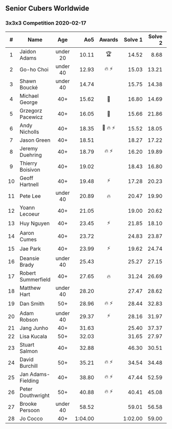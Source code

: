 ## Senior Cubers Worldwide
### 3x3x3 Competition 2020-02-17

| # | Name | Age | Ao5 | Awards |Solve 1 |Solve 2 |Solve 3 |Solve 4 |Solve 5 |Video link |
| :--: | -- | :--: | --: | :--: | --: | --: | --: | --: | --: | :-- |
| 1 | Jaidon Adams | under 20 |10.11 |🏆 |14.52 |8.68 |11.96 |9.40 |8.97 |[Link](https://www.facebook.com/events/616423959107229/permalink/620704625345829/) |
| 2 | Go-ho Choi | under 40 |12.93 |🔥 ⚡ |15.03 |13.21 |12.76 |12.48 |12.83 |[Link](https://www.facebook.com/events/616423959107229/permalink/617133012369657/) |
| 3 | Shawn Boucké | under 40 |14.74 | |15.75 |14.38 |18.07 |14.10 |13.69 |[Link](https://www.facebook.com/events/616423959107229/permalink/617279555688336/) |
| 4 | Michael George | 40+ |15.62 |🥇 |16.80 |14.69 |19.66 |12.88 |15.38 |[Link](https://www.facebook.com/events/616423959107229/permalink/618432695573022/) |
| 5 | Grzegorz Pacewicz | 40+ |16.05 |🥈 |15.66 |21.86 |14.41 |16.90 |15.60 ||
| 6 | Andy Nicholls | 40+ |18.35 |🥉 🔥 ⚡ |15.52 |18.05 |18.81 |18.19 |19.73 |[Link](https://www.facebook.com/events/616423959107229/permalink/617120695704222/) |
| 7 | Jason Green | 40+ |18.51 | |18.27 |17.22 |19.36 |17.90 |19.64 |[Link](https://www.facebook.com/events/616423959107229/permalink/621424961940462/) |
| 8 | Jeremy Duehring | 40+ |18.79 |🔥 ⚡ |16.20 |19.89 |20.68 |20.29 |14.76 |[Link](https://www.facebook.com/events/616423959107229/permalink/618639688885656/) |
| 9 | Thierry Boisivon | 40+ |19.02 | |18.43 |16.80 |18.52 |20.11 |23.27 |[Link](https://www.facebook.com/events/616423959107229/permalink/621136361969322/) |
| 10 | Geoff Hartnell | 40+ |19.48 |⚡ |17.28 |20.23 |19.36 |21.14 |18.86 |[Link](https://www.facebook.com/events/616423959107229/permalink/620592918690333/) |
| 11 | Pete Lee | under 40 |20.89 |🔥 |20.47 |19.90 |21.60 |20.60 |24.10 |[Link](https://www.facebook.com/events/616423959107229/permalink/619925258757099/) |
| 12 | Yoann Lecoeur | 40+ |21.05 | |19.00 |20.62 |29.04 |19.39 |23.15 |[Link](https://www.facebook.com/events/616423959107229/permalink/616850075731284/) |
| 13 | Huy Nguyen | 40+ |23.45 |⚡ |21.85 |18.10 |22.82 |25.68 |26.21 |[Link](https://www.facebook.com/events/616423959107229/permalink/617548025661489/) |
| 14 | Aaron Cumes | 40+ |23.72 | |24.83 |23.87 |29.08 |22.47 |19.69 |[Link](https://www.facebook.com/events/616423959107229/permalink/618887685527523/) |
| 15 | Jae Park | 40+ |23.99 |⚡ |19.62 |24.74 |29.89 |20.84 |26.39 |[Link](https://www.facebook.com/events/616423959107229/permalink/616661212416837/) |
| 16 | Deansie Brady | under 40 |25.43 | |25.27 |27.15 |23.59 |24.51 |26.51 |[Link](https://www.facebook.com/events/616423959107229/permalink/617932848956340/) |
| 17 | Robert Summerfield | 40+ |27.65 |🔥 |31.24 |26.69 |28.72 |26.65 |27.53 |[Link](https://www.facebook.com/events/616423959107229/permalink/617081895708102/) |
| 18 | Matthew Hart | under 40 |28.20 | |27.47 |28.62 |31.26 |24.19 |28.52 |[Link](https://www.facebook.com/events/616423959107229/permalink/621331295283162/) |
| 19 | Dan Smith | 50+ |28.96 |🔥 ⚡ |28.44 |32.83 |27.63 |29.19 |29.24 |[Link](https://www.facebook.com/events/616423959107229/permalink/618093752273583/) |
| 20 | Adam Robson | under 40 |29.37 |⚡ |28.16 |31.97 |32.39 |27.99 |24.51 |[Link](https://www.facebook.com/events/616423959107229/permalink/617588112324147/) |
| 21 | Jang Junho | 40+ |31.63 | |25.40 |37.37 |34.36 |29.66 |30.87 |[Link](https://www.facebook.com/events/616423959107229/permalink/618758058873819/) |
| 22 | Lisa Kucala | 50+ |32.03 | |31.65 |27.97 |32.75 |31.70 |37.00 |[Link](https://www.facebook.com/events/616423959107229/permalink/617792025637089/) |
| 23 | Stuart Salmon | 40+ |32.88 | |46.30 |30.51 |22.76 |28.69 |39.46 |[Link](https://www.facebook.com/events/616423959107229/permalink/621286958620929/) |
| 24 | David Burchill | 50+ |35.21 |🔥 ⚡ |34.54 |34.48 |34.29 |36.59 |38.19 ||
| 25 | Jan Adams-Fielding | 40+ |38.80 |🔥 ⚡ |47.44 |52.59 |29.32 |33.36 |35.60 |[Link](https://www.facebook.com/events/616423959107229/permalink/620581805358111/) |
| 26 | Peter Douthwright | 50+ |40.88 |🔥 ⚡ |40.41 |45.08 |42.27 |39.95 |31.38 |[Link](https://www.facebook.com/groups/1604105099735401/permalink/2143098975836008/) |
| 27 | Brooke Persoon | under 40 |58.52 | |59.01 |56.58 |59.96 |49.65 |DNF |[Link](https://www.facebook.com/events/616423959107229/permalink/621392298610395/) |
| 28 | Jo Cocco | 40+ |1:04.00 | |1:02.00 |59.00 |DNF |1:13.00 |58.00 |[Link](https://www.facebook.com/events/616423959107229/permalink/620690745347217/) |
